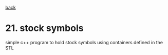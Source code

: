 [back](../README.md)
# 21.  stock symbols
simple c++ program to hold stock symbols using containers defined in the STL


